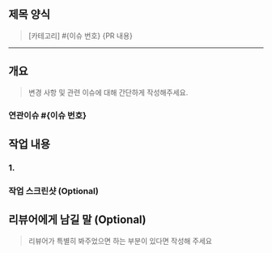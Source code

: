 ## 제목 양식
> [카테고리] #{이슈 번호} {PR 내용}
***
## 개요
> 변경 사항 및 관련 이슈에 대해 간단하게 작성해주세요.

### 연관이슈 #{이슈 번호}

## 작업 내용
### 1. 

### 작업 스크린샷 (Optional)

## 리뷰어에게 남길 말 (Optional)
> 리뷰어가 특별히 봐주었으면 하는 부분이 있다면 작성해 주세요